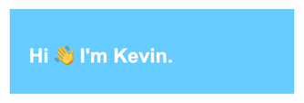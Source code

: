 <p align="center"><img align="justify" src="https://github.com/kevinlongboy/kevinlongboy/blob/main/header.png" alt="Hi, I'm Kevin" width="500"></p>
